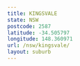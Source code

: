 ```yaml
---
title: KINGSVALE
state: NSW
postcode: 2587
latitude: -34.505797
longitude: 148.360971
url: /nsw/kingsvale/
layout: suburb
---
```

